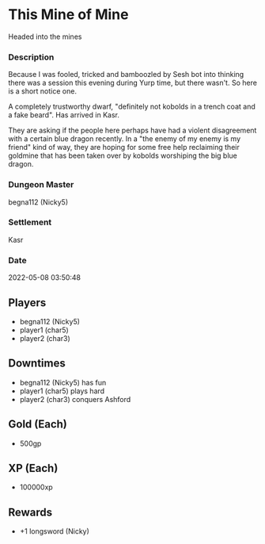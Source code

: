 # This Mine of Mine
Headed into the mines
### Description
Because I was fooled, tricked and bamboozled by Sesh bot into thinking there was a session this evening during Yurp time, but there wasn't. So here is a short notice one.

A completely trustworthy dwarf, "definitely not kobolds in a trench coat and a fake beard". Has arrived in Kasr.

They are asking if the people here perhaps have had a violent disagreement with a certain blue dragon recently. In a "the enemy of my enemy is my friend" kind of way, they are hoping for some free help reclaiming their goldmine that has been taken over by kobolds worshiping the big blue dragon.
### Dungeon Master
begna112 (Nicky5)
### Settlement
Kasr
### Date
2022-05-08 03:50:48
## Players
* begna112 (Nicky5)
* player1 (char5)
* player2 (char3)
## Downtimes
* begna112 (Nicky5) has fun
* player1 (char5) plays hard
* player2 (char3) conquers Ashford
## Gold (Each)
* 500gp
## XP (Each)
* 100000xp
## Rewards
* +1 longsword (Nicky)